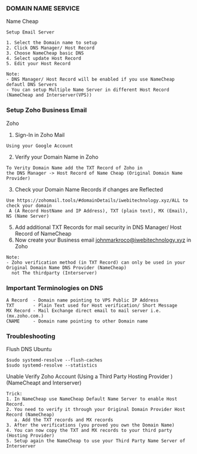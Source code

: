 ### DOMAIN NAME SERVICE
Name Cheap
```
Setup Email Server

1. Select the Domain name to setup
2. Click DNS Manager/ Host Record
3. Choose NameCheap basic DNS
4. Select update Host Record
5. Edit your Host Record
```
```
Note:
- DNS Manager/ Host Record will be enabled if you use NameCheap defautl DNS Servers
- You can setup Multiple Name Server in different Host Record (NameCheap and Interserver(VPS))
```
### Setup Zoho Business Email
Zoho
1. Sign-In in Zoho Mail
```
Using your Google Account
```
2. Verify your Domain Name in Zoho
```
To Verity Domain Name add the TXT Record of Zoho in
the DNS Manager -> Host Record of Name Cheap (Original Domain Name Provider)
```
3. Check your Domain Name Records if changes are Reflected
```
Use https://zohomail.tools/#domainDetails/iwebitechnology.xyz/ALL to check your domain
 A (A Record HostName and IP Address), TXT (plain text), MX (Email), NS (Name Server)
```
5. Add additional TXT Records for mail security in DNS Manager/ Host Record of NameCheap
7. Now create your Business email johnmarkroco@iwebitechnology.xyz in Zoho
```
Note:
- Zoho verification method (in TXT Record) can only be used in your Original Domain Name DNS Provider (NameCheap)
  not The thirdparty (Interserver)
```
### Important Terminologies on DNS
```
A Record  - Domain name pointing to VPS Public IP Address
TXT       - Plain Text used for Host verification/ Short Message
MX Record - Mail Exchange direct email to mail server i.e. (mx.zoho.com.)
CNAME     - Domain name pointing to other Domain name
```
### Troubleshooting
Flush DNS Ubuntu
```
$sudo systemd-resolve --flush-caches
$sudo systemd-resolve --statistics 
```
Unable Verify Zoho Account (Using a Third Party Hosting Provider ) (NameCheapt and Interserver)
```
Trick: 
1. In NameCheap use NameCheap Default Name Server to enable Host Record.
2. You need to verify it through your Original Domain Provider Host Record (NameCheap)
   a. Add the TXT records and MX records
3. After the verifications (you proved you own the Domain Name)
4. You can now copy the TXT and MX records to your third party (Hosting Provider)
5. Setup again the NameCheap to use your Third Party Name Server of Interserver
```
